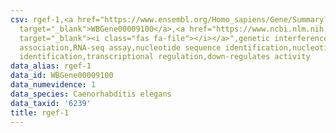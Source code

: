 ```yaml
---
csv: rgef-1,<a href="https://www.ensembl.org/Homo_sapiens/Gene/Summary?db=core;g=WBGene00009100"
  target="_blank">WBGene00009100</a>,<a href="https://www.ncbi.nlm.nih.gov/pubmed/27496166"
  target="_blank"><i class="fas fa-file"></i></a>",genetic interference,functional
  association,RNA-seq assay,nucleotide sequence identification,nucleotide sequence
  identification,transcriptional regulation,down-regulates activity
data_alias: rgef-1
data_id: WBGene00009100
data_numevidence: 1
data_species: Caenorhabditis elegans
data_taxid: '6239'
title: rgef-1
---
```

